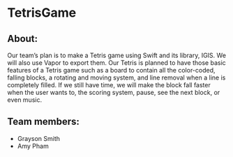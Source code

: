 # TetrisGame
## About:
Our team’s plan is to make a Tetris game using Swift and its library, IGIS. We will also use Vapor to export them. Our Tetris is planned to have those basic features of a Tetris game such as a board to contain all the color-coded, falling blocks, a rotating and moving system, and line removal when a line is completely filled. If we still have time, we will make the block fall faster when the user wants to, the scoring system, pause, see the next block, or even music.

## Team members:
* Grayson Smith
* Amy Pham
